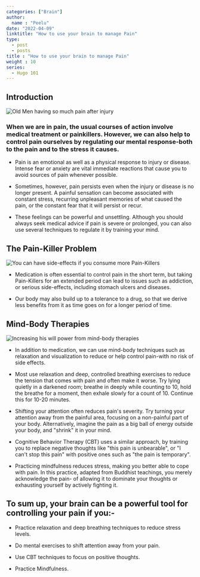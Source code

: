 ```yaml
---
categories: ["Brain"]
author:
  name : "Peelu"
date: "2022-04-09"
linktitle: "How to use your brain to manage Pain"
type: 
  - post
  - posts
title : "How to use your brain to manage Pain"
weight : 10
series:  
  - Hugo 101
---
```


## Introduction

![Old Men having so much pain after injury](https://images.unsplash.com/photo-1596819648147-daf710ec0ff9?ixlib=rb-1.2.1&ixid=MnwxMjA3fDB8MHxwaG90by1wYWdlfHx8fGVufDB8fHx8&auto=format&fit=crop&w=374&q=80)

### When we are in pain, the usual courses of action involve  medical treatment or painkillers. However, we can also help to  control pain ourselves by regulating our mental response-both to the pain and to the stress it causes.

- Pain is an emotional as well as a physical response to injury or disease. Intense fear or anxiety are vital immediate reactions that cause you to avoid sources of pain whenever possible.

- Sometimes, however, pain persists even when the injury or disease is no longer present. A painful sensation can become associated with constant stress, recurring unpleasant memories of what caused the pain, or the constant fear that it will persist or recur.

- These feelings can be powerful and unsettling. Although you should always seek medical advice if pain is severe or prolonged, you can also use several techniques to regulate it by training your mind.

## The Pain-Killer Problem

![You can have side-effects if you consume more Pain-Killers](https://images.unsplash.com/photo-1471864190281-a93a3070b6de?ixlib=rb-1.2.1&ixid=MnwxMjA3fDB8MHxwaG90by1wYWdlfHx8fGVufDB8fHx8&auto=format&fit=crop&w=1170&q=80)

- Medication is often essential to control pain in the short term, but taking Pain-Killers for an extended period can lead to issues such as addiction, or serious side-effects, including stomach ulcers and diseases.

- Our body may also build up to a tolerance to a drug, so that we derive less benefits from it as time goes on for a longer period of time.

## Mind-Body Therapies

![Increasing his  will power from mind-body therapies](https://images.unsplash.com/photo-1581090122319-8fab9528eaaa?ixlib=rb-1.2.1&ixid=MnwxMjA3fDB8MHxwaG90by1wYWdlfHx8fGVufDB8fHx8&auto=format&fit=crop&w=387&q=80)

- In addition to medication, we can use mind-body techniques such as relaxation and visualization to reduce or help control pain-with no risk of side effects.

- Most use relaxation and deep, controlled breathing exercises to reduce the tension that comes with pain and often make it worse. Try lying quietly in a darkened room; breathe in deeply while counting to 10, hold the breathe for a moment, then exhale slowly for a count of 10. Continue this for 10-20 minutes.

- Shifting your attention often reduces pain's severity. Try turning your attention away from the painful area, focusing on a non-painful part of your body. Alternatively, imagine the pain as a big ball of energy outside your body, and "shrink" it in your mind.

- Cognitive Behavior Therapy (CBT) uses a similar approach, by training you to replace negative thoughts like "this pain is unbearable", or "I can't stop this pain" with positive ones such as "the pain is temporary".

- Practicing mindfulness reduces stress, making you better able to cope with pain. In this practice, adapted from Buddhist teachings, you merely acknowledge the pain- of allowing it to dominate your thoughts or exhausting yourself by actively fighting it.

## To sum up, your brain can be a powerful tool for controlling your pain if you:-

- Practice relaxation and deep breathing techniques to reduce stress levels.

- Do mental exercises to shift attention away from your pain.

- Use CBT techniques to focus on positive thoughts.

- Practice Mindfulness.
